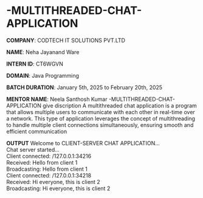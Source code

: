 # -MULTITHREADED-CHAT-APPLICATION

**COMPANY**: CODTECH IT SOLUTIONS PVT.LTD

**NAME**: Neha Jayanand Ware

**INTERN ID**: CT6WGVN

**DOMAIN**: Java Programming

**BATCH DURATION**:  January 5th, 2025 to February 20th, 2025

**MENTOR NAME**:  Neela Santhosh Kumar 
-MULTITHREADED-CHAT-APPLICATION give discription
A multithreaded chat application is a program that allows multiple users to communicate with each other
in real-time over a network. This type of application leverages the concept of multithreading to handle
multiple client connections simultaneously, ensuring smooth and efficient communication

**OUTPUT**
Welcome to CLIENT-SERVER CHAT APPLICATION...
<br>
Chat server started...
<br>
Client connected: /127.0.0.1:34216
<br>
Received: Hello from client 1
<br>
Broadcasting: Hello from client 1
<br>
Client connected: /127.0.0.1:34218
<br>
Received: Hi everyone, this is client 2
<br>
Broadcasting: Hi everyone, this is client 2
